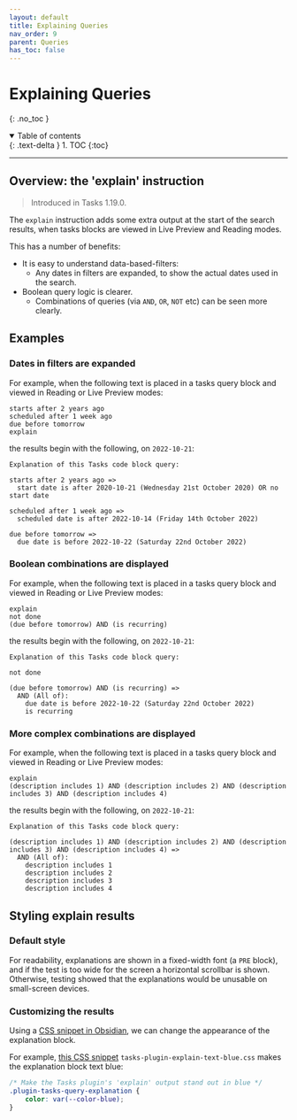 ```yaml
---
layout: default
title: Explaining Queries
nav_order: 9
parent: Queries
has_toc: false
---
```


# Explaining Queries

{: .no_toc }

<details open markdown="block">
  <summary>
    Table of contents
  </summary>
  {: .text-delta }
1. TOC
{:toc}
</details>

---

## Overview: the 'explain' instruction

> Introduced in Tasks 1.19.0.

The `explain` instruction adds some extra output at the start of the search results, when tasks blocks are viewed in Live Preview and Reading modes.

This has a number of benefits:

- It is easy to understand data-based-filters:
  - Any dates in filters are expanded, to show the actual dates used in the search.
- Boolean query logic is clearer.
  - Combinations of queries (via `AND`, `OR`, `NOT` etc)  can be seen more clearly.

## Examples

### Dates in filters are expanded

For example, when the following text is placed in a tasks query block and viewed in Reading or Live Preview modes:

<!-- snippet: DocsSamplesForExplain.test.explain_expands dates.approved.query.text -->
```text
starts after 2 years ago
scheduled after 1 week ago
due before tomorrow
explain
```
<!-- endSnippet -->

the results begin with the following, on `2022-10-21`:

<!-- snippet: DocsSamplesForExplain.test.explain_expands dates.approved.explanation.text -->
```text
Explanation of this Tasks code block query:

starts after 2 years ago =>
  start date is after 2020-10-21 (Wednesday 21st October 2020) OR no start date

scheduled after 1 week ago =>
  scheduled date is after 2022-10-14 (Friday 14th October 2022)

due before tomorrow =>
  due date is before 2022-10-22 (Saturday 22nd October 2022)
```
<!-- endSnippet -->

### Boolean combinations are displayed

For example, when the following text is placed in a tasks query block and viewed in Reading or Live Preview modes:

<!-- snippet: DocsSamplesForExplain.test.explain_boolean combinations.approved.query.text -->
```text
explain
not done
(due before tomorrow) AND (is recurring)
```
<!-- endSnippet -->

the results begin with the following, on `2022-10-21`:

<!-- snippet: DocsSamplesForExplain.test.explain_boolean combinations.approved.explanation.text -->
```text
Explanation of this Tasks code block query:

not done

(due before tomorrow) AND (is recurring) =>
  AND (All of):
    due date is before 2022-10-22 (Saturday 22nd October 2022)
    is recurring
```
<!-- endSnippet -->

### More complex combinations are displayed

For example, when the following text is placed in a tasks query block and viewed in Reading or Live Preview modes:

<!-- snippet: DocsSamplesForExplain.test.explain_nested boolean combinations.approved.query.text -->
```text
explain
(description includes 1) AND (description includes 2) AND (description includes 3) AND (description includes 4)
```
<!-- endSnippet -->

the results begin with the following, on `2022-10-21`:

<!-- snippet: DocsSamplesForExplain.test.explain_nested boolean combinations.approved.explanation.text -->
```text
Explanation of this Tasks code block query:

(description includes 1) AND (description includes 2) AND (description includes 3) AND (description includes 4) =>
  AND (All of):
    description includes 1
    description includes 2
    description includes 3
    description includes 4
```
<!-- endSnippet -->

## Styling explain results

### Default style

For readability, explanations are shown in a fixed-width font (a `PRE` block), and if the test is too wide for the screen a horizontal scrollbar is shown. Otherwise, testing showed that the explanations would be unusable on small-screen devices.

### Customizing the results

Using a [CSS snippet in Obsidian](https://help.obsidian.md/How+to/Add+custom+styles#Use+Themes+and+or+CSS+snippets), we can change the appearance of the explanation block.

For example, [this CSS snippet](https://github.com/obsidian-tasks-group/obsidian-tasks/blob/gh-pages/resources/sample_vaults/Tasks-Demo/.obsidian/snippets/tasks-plugin-explain-text-blue.css) `tasks-plugin-explain-text-blue.css` makes the explanation block text blue:

<!-- snippet: resources/sample_vaults/Tasks-Demo/.obsidian/snippets/tasks-plugin-explain-text-blue.css -->
```css
/* Make the Tasks plugin's 'explain' output stand out in blue */
.plugin-tasks-query-explanation {
    color: var(--color-blue);
}
```
<!-- endSnippet -->

